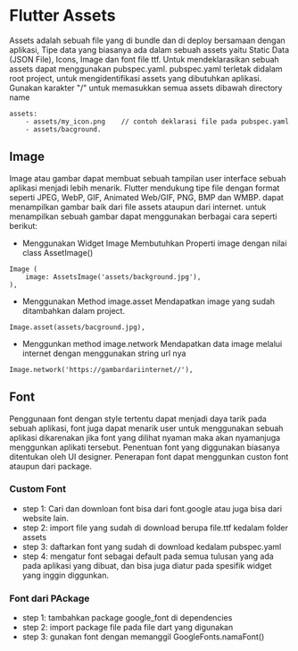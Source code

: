 # Flutter Assets

Assets adalah sebuah file yang di bundle dan di deploy bersamaan dengan aplikasi, Tipe data yang biasanya ada dalam sebuah assets yaitu Static Data (JSON File), Icons, Image dan font file ttf.
Untuk mendeklarasikan sebuah assets dapat menggunakan pubspec.yaml. pubspec.yaml terletak didalam root project, untuk mengidentifikasi assets yang dibutuhkan aplikasi. Gunakan karakter "/" untuk memasukkan semua assets dibawah directory name

```
assets:
    - assets/my_icon.png    // contoh deklarasi file pada pubspec.yaml
    - assets/bacground.
```

## Image
Image atau gambar dapat membuat sebuah tampilan user interface sebuah aplikasi menjadi lebih menarik. Flutter mendukung tipe file dengan format seperti JPEG, WebP, GIF, Animated Web/GIF, PNG, BMP dan WMBP. dapat menampilkan gambar baik dari file assets ataupun dari internet.
untuk menampilkan sebuah gambar dapat menggunakan berbagai cara seperti berikut:
- Menggunakan Widget Image 
Membutuhkan Properti image dengan nilai class AssetImage()
```
Image (
    image: AssetsImage('assets/background.jpg'),
),
```
- Menggunakan Method image.asset
Mendapatkan image yang sudah ditambahkan dalam project.
```
Image.asset(assets/bacground.jpg),
```
- Menggunkan method image.network
Mendapatkan data image melalui internet dengan menggunakan string url nya
```
Image.network('https://gambardariinternet//'),
```

## Font
Penggunaan font dengan style tertentu dapat menjadi daya tarik pada sebuah aplikasi, font juga dapat menarik user untuk menggunakan sebuah aplikasi dikarenakan jika font yang dilihat nyaman maka akan nyamanjuga menggunkan aplikati tersebut. Penentuan font yang diggunakan biasanya ditentukan oleh UI designer. Penerapan font dapat menggunkan custon font ataupun dari package.
### Custom Font
- step 1: 
Cari dan downloan font bisa dari font.google atau juga bisa dari website lain.
- step 2:
import file yang sudah di download berupa file.ttf kedalam folder assets
- step 3:
daftarkan font yang sudah di download kedalam pubspec.yaml
- step 4:
mengatur font sebagai default pada semua tulusan yang ada pada aplikasi yang dibuat, dan bisa juga diatur pada spesifik widget yang inggin diggunkan.

### Font dari PAckage
- step 1: 
tambahkan package google_font di dependencies
- step 2:
import package file pada file dart yang digunakan 
- step 3:
gunakan font dengan memanggil GoogleFonts.namaFont()